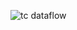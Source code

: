 ![tc dataflow](https://user-images.githubusercontent.com/40073656/46181985-d02e1800-c264-11e8-89ff-b39892c007df.jpg)

